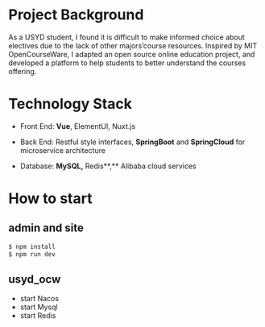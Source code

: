 # Project Background

As a USYD student, I found it is difficult to make informed choice about electives due to the lack of other majors’course resources. Inspired by MIT OpenCourseWare, I adapted an open source online education project, and developed a platform to help students to better understand the courses offering.

# Technology Stack

-   Front End: **Vue**, ElementUI, Nuxt.js

-   Back End: Restful style interfaces, **SpringBoot** and **SpringCloud** for microservice architecture

-   Database: **MySQL,** Redis**,** Alibaba cloud services

# How to start

##  admin and site

```bash
$ npm install
$ npm run dev
```

## usyd_ocw

-   start Nacos
-   start Mysql
-   start Redis

